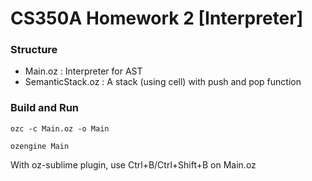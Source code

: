 # CS350A Homework 2 [Interpreter]

### Structure
- Main.oz : Interpreter for AST
- SemanticStack.oz : A stack (using cell) with push and pop function

### Build and Run
```
ozc -c Main.oz -o Main
```
```
ozengine Main
```
With oz-sublime plugin, use Ctrl+B/Ctrl+Shift+B on Main.oz
